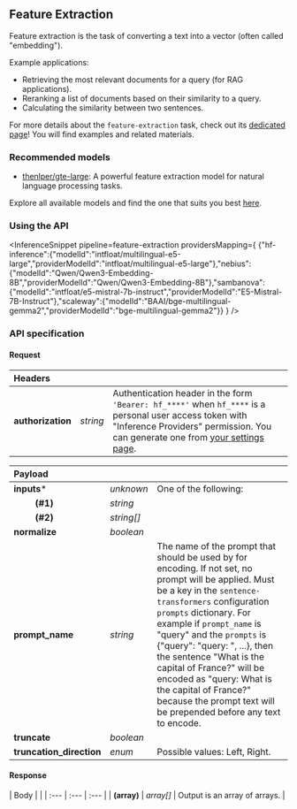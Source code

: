 <!---
This markdown file has been generated from a script. Please do not edit it directly.
For more details, check out:
- the `generate.ts` script: https://github.com/huggingface/hub-docs/blob/main/scripts/inference-providers/scripts/generate.ts
- the task template defining the sections in the page: https://github.com/huggingface/hub-docs/tree/main/scripts/inference-providers/templates/task/feature-extraction.handlebars
- the input jsonschema specifications used to generate the input markdown table: https://github.com/huggingface/huggingface.js/blob/main/packages/tasks/src/tasks/feature-extraction/spec/input.json
- the output jsonschema specifications used to generate the output markdown table: https://github.com/huggingface/huggingface.js/blob/main/packages/tasks/src/tasks/feature-extraction/spec/output.json
- the snippets used to generate the example:
  - curl: https://github.com/huggingface/huggingface.js/blob/main/packages/tasks/src/snippets/curl.ts
  - python: https://github.com/huggingface/huggingface.js/blob/main/packages/tasks/src/snippets/python.ts
  - javascript: https://github.com/huggingface/huggingface.js/blob/main/packages/tasks/src/snippets/js.ts
- the "tasks" content for recommended models: https://huggingface.co/api/tasks
--->

## Feature Extraction

Feature extraction is the task of converting a text into a vector (often called "embedding").

Example applications:
* Retrieving the most relevant documents for a query (for RAG applications).
* Reranking a list of documents based on their similarity to a query.
* Calculating the similarity between two sentences.

<Tip>

For more details about the `feature-extraction` task, check out its [dedicated page](https://huggingface.co/tasks/feature-extraction)! You will find examples and related materials.

</Tip>

### Recommended models

- [thenlper/gte-large](https://huggingface.co/thenlper/gte-large): A powerful feature extraction model for natural language processing tasks.

Explore all available models and find the one that suits you best [here](https://huggingface.co/models?inference=warm&pipeline_tag=feature-extraction&sort=trending).

### Using the API


<InferenceSnippet
    pipeline=feature-extraction
    providersMapping={ {"hf-inference":{"modelId":"intfloat/multilingual-e5-large","providerModelId":"intfloat/multilingual-e5-large"},"nebius":{"modelId":"Qwen/Qwen3-Embedding-8B","providerModelId":"Qwen/Qwen3-Embedding-8B"},"sambanova":{"modelId":"intfloat/e5-mistral-7b-instruct","providerModelId":"E5-Mistral-7B-Instruct"},"scaleway":{"modelId":"BAAI/bge-multilingual-gemma2","providerModelId":"bge-multilingual-gemma2"}} }
/>



### API specification

#### Request

| Headers |   |    |
| :--- | :--- | :--- |
| **authorization** | _string_ | Authentication header in the form `'Bearer: hf_****'` when `hf_****` is a personal user access token with "Inference Providers" permission. You can generate one from [your settings page](https://huggingface.co/settings/tokens/new?ownUserPermissions=inference.serverless.write&tokenType=fineGrained). |


| Payload |  |  |
| :--- | :--- | :--- |
| **inputs*** | _unknown_ | One of the following: |
| **&nbsp;&nbsp;&nbsp;&nbsp;&nbsp;&nbsp;&nbsp;&nbsp;&nbsp;(#1)** | _string_ |  |
| **&nbsp;&nbsp;&nbsp;&nbsp;&nbsp;&nbsp;&nbsp;&nbsp;&nbsp;(#2)** | _string[]_ |  |
| **normalize** | _boolean_ |  |
| **prompt_name** | _string_ | The name of the prompt that should be used by for encoding. If not set, no prompt will be applied.  Must be a key in the `sentence-transformers` configuration `prompts` dictionary.  For example if ``prompt_name`` is "query" and the ``prompts`` is {"query": "query: ", ...}, then the sentence "What is the capital of France?" will be encoded as "query: What is the capital of France?" because the prompt text will be prepended before any text to encode. |
| **truncate** | _boolean_ |  |
| **truncation_direction** | _enum_ | Possible values: Left, Right. |


#### Response

| Body |  |
| :--- | :--- | :--- |
| **(array)** | _array[]_ | Output is an array of arrays. |


